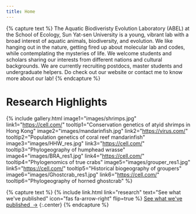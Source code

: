 ```yaml
---
title: Home
---
```


{% capture text %}
The Aquatic Biodiveristy Evolution Laboratory (ABEL) at the School of Ecology, Sun Yat-sen University is a young, vibrant lab with a broad interest of aquatic animals, biodiversity, and evolution. We like hanging out in the nature, getting fired up about molecular lab and codes, while contemplating the mysteries of life. We welcome students and scholars sharing our interests from different nations and cultural backgrounds. We are currently recruiting postdocs, master students and undergraduate helpers. Do check out our website or contact me to know more about our lab!
{% endcapture %}

# Research Highlights

{% include gallery.html
  image1="images/shrimps.jpg" link1="https://cell.com/" tooltip1="Conservation genetics of atyid shrimps in Hong Kong"
  image2="images/mandarinfish.jpg" link2="https://virus.com/" tooltip2="Population genetics of coral reef mandarinfish"
  image3="images/HHW_res.jpg" link3="https://cell.com/" tooltip3="Phylogeography of humphead wrasse"
  image4="images/BRA_res1.jpg" link4="https://cell.com/" tooltip4="Phylogenomics of true crabs"
  image5="images/grouper_res1.jpg" link5="https://cell.com/" tooltip5="Historical biogeography of groupers"
  image6="images/Ghostcrab_res1.jpg" link6="https://cell.com/" tooltip6="Phylogeography of horned ghostcrab"
%}

{% capture text %}
{%
  include link.html
  link="research"
  text="See what we've published"
  icon="fas fa-arrow-right"
  flip=true
%}
[See what we've published &nbsp;→](research)
{:.center}
{% endcapture %}


